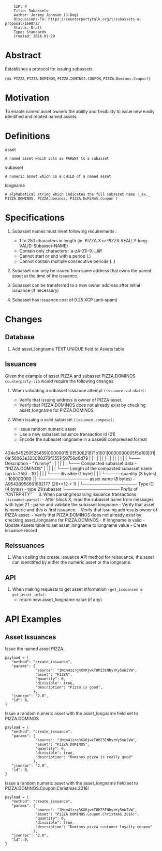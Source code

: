         CIP: 4
        Title: Subassets
        Author: Jeremy Johnson (J-Dog)
        Discussions-To: https://counterpartytalk.org/t/subassets-a-proposal/1690/27
        Status: Draft
        Type: Standards
        Created: 2016-01-29


# Abstract

Establishes a protocol for issuing subassets 

(_ex._ `PIZZA`, `PIZZA.DOMINOS`, `PIZZA.DOMINOS.COUPON`, `PIZZA.Dominos.Coupon!`)

# Motivation

To enable named asset owners the ability and flexibility to issue new easily identified and related named assets.

# Definitions

asset

    A named asset which acts as PARENT to a subasset

subasset

    A numeric asset which is a CHILD of a named asset

longname

    A alphabetical string which indicates the full subasset name (_ex._ PIZZA.DOMINOS, PIZZA.dominos, PIZZA.DoMiNoS.Coupon )


# Specifications
1. Subasset names must meet following requirements :
    *   1 to 250 characters in length (ie. PIZZA.X or PIZZA.REALLY-long-VALID-Subasset-NAME)
    *   Contain only characters : a-zA-Z0-9.-_@!
    *   Cannot start or end with a period (.)
    *   Cannot contain multiple consecutive periods (..)

2. Subasset can only be issued from same address that owns the parent asset at the time of the issuance.
3. Subasset can be transferred to a new owner address after initial issuance (if necessary)
4. Subasset has issuance cost of 0.25 XCP (anti-spam)

# Changes

## Database
1. Add asset_longname TEXT UNIQUE field to Assets table

## Issuances
Given the example of asset PIZZA and subasset PIZZA.DOMINOS `counterparty-lib` would require the following changes: 

1. When validating a subasset issuance attempt `(issuance.validate)`:
    - Verify that issuing address is owner of PIZZA asset.
    - Verify that PIZZA.DOMINOS does not already exist by checking asset_longname for PIZZA.DOMINOS

2. When issuing a valid subasset `(issuance.compose)`:
    - Issue random numeric asset
    - Use a new subasset issuance transaction id (21)
    - Encode the subasset longname in a base68 compressed format
    ```
434e545250525459|00000015|01530821671b1001|0000000005f5e100|01|0a|58063e323088276f3551|59756d6d79
    |               |           |             |              |  |  |                    |
    |               |           |             |              |  |  |                    └─── Description - "Yummy"
    |               |           |             |              |  |  └─── Compacted subasset data - "PIZZA.DOMINOS"
    |               |           |             |              |  └─── Length of the compacted subasset name (up to 255) - 10
    |               |           |             |              └─── divisible (1 byte)
    |               |           |             └───── quantity (8 bytes) - 100000000
    |               |           └──────────────── asset name (8 bytes) - A95428956661682177 (26**12 + 1)
    |               └────────────────── Type ID (4 bytes) - type 21/subasset
    └────────────────── Prefix of "CNTRPRTY"
    ```
3. When parsing/reparsing issuance transactions `(issuance.parse)`:
    - After block X, read the subasset name from messages with type 21
    - parse and validate the subasset longname
        - Verify that asset is numeric and this is first issuance.
        - Verify that issuing address is owner of PIZZA asset.
        - Verify that PIZZA.DOMINOS does not already exist by checking asset_longname for PIZZA.DOMINOS
    - If longname is valid
        - Update Assets table to set asset_longname to longname value
    - Create issuance record

## Reissuances
1. When calling the create_issuance API method for reissuance, the asset can identitifed by either the numeric asset or the longname.

## API
1. When making requests to get asset information `(get_issuances & get_asset_info)`:
    - return new asset_longname value (if any)

# API Examples    

## Asset Issuances

Issue the named asset PIZZA.

    payload = {
       "method": "create_issuance",
       "params": {
                  "source": "1Mqn41zrgRKXRjwkT8MZ3ENhyrKy5nWJVW",
                  "asset": "PIZZA",
                  "quantity": 0,
                  "divisible": true,
                  "description": "Pizza is good",
                 },
       "jsonrpc": "2.0",
       "id": 0,
    }

Issue a random numeric asset with the asset_longname field set to PIZZA.DOMINOS

    payload = {
       "method": "create_issuance",
       "params": {
                  "source": "1Mqn41zrgRKXRjwkT8MZ3ENhyrKy5nWJVW",
                  "asset": "PIZZA.DOMINOS",
                  "quantity": 0,
                  "divisible": true,
                  "description": "Dominos pizza is really good"
                 },
       "jsonrpc": "2.0",
       "id": 0,
    }

Issue a random numeric asset with the asset_longname field set to PIZZA.DOMINOS.Coupon.Christmas.2016!

    payload = {
       "method": "create_issuance",
       "params": {
                  "source": "1Mqn41zrgRKXRjwkT8MZ3ENhyrKy5nWJVW",
                  "asset": "PIZZA.DOMINOS.Coupon.Christmas.2016!",
                  "quantity": 0,
                  "divisible": true,
                  "description": "Dominos pizza customer loyalty coupon"
                 },
       "jsonrpc": "2.0",
       "id": 0,
    }


